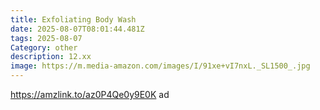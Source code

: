 ```yaml
---
title: Exfoliating Body Wash
date: 2025-08-07T08:01:44.481Z
tags: 2025-08-07
Category: other
description: 12.xx
image: https://m.media-amazon.com/images/I/91xe+vI7nxL._SL1500_.jpg
---
```

https://amzlink.to/az0P4Qe0y9E0K ad